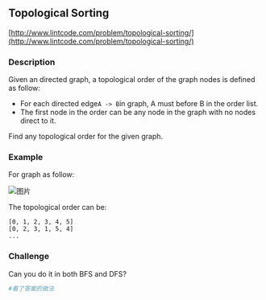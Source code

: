 ## Topological  Sorting

[http://www.lintcode.com/problem/topological-sorting/](http://www.lintcode.com/problem/topological-sorting/)

### Description

Given an directed graph, a topological order of the graph nodes is defined as follow:

* For each directed edge`A -> B`in graph, A must before B in the order list.
* The first node in the order can be any node in the graph with no nodes direct to it.

Find any topological order for the given graph.

### Example

For graph as follow:

![](https://media-cdn.jiuzhang.com/markdown/images/8/6/91cf07d2-b7ea-11e9-bb77-0242ac110002.jpg "图片")

The topological order can be:

```
[0, 1, 2, 3, 4, 5]
[0, 2, 3, 1, 5, 4]
...
```

### Challenge

Can you do it in both BFS and DFS?



```py
#看了答案的做法

```



